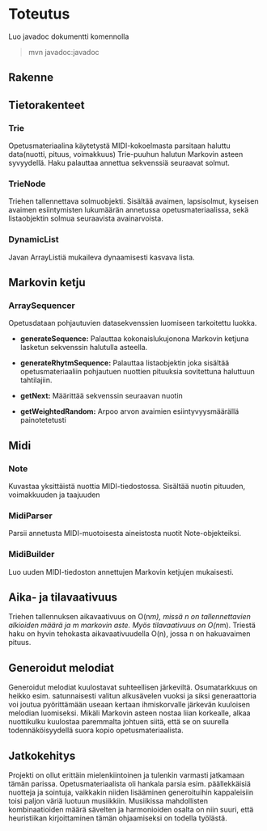 # Toteutus

Luo javadoc dokumentti komennolla
> mvn javadoc:javadoc

## Rakenne

## Tietorakenteet

### Trie

Opetusmateriaalina käytetystä MIDI-kokoelmasta parsitaan haluttu data(nuotti, pituus, voimakkuus) Trie-puuhun halutun Markovin asteen syvyydellä. Haku palauttaa annettua sekvenssiä seuraavat solmut.

### TrieNode

Triehen tallennettava solmuobjekti. Sisältää avaimen, lapsisolmut, kyseisen avaimen esiintymisten lukumäärän annetussa opetusmateriaalissa, sekä listaobjektin solmua seuraavista avainarvoista.

### DynamicList

Javan ArrayListiä mukaileva dynaamisesti kasvava lista.

## Markovin ketju

### ArraySequencer

Opetusdataan pohjautuvien datasekvenssien luomiseen tarkoitettu luokka.

- **generateSequence:** Palauttaa kokonaislukujonona Markovin ketjuna lasketun sekvenssin halutulla asteella. </p>

- **generateRhytmSequence:** Palauttaa listaobjektin joka sisältää opetusmateriaaliin pohjautuen nuottien pituuksia sovitettuna haluttuun tahtilajiin.

- **getNext:** Määrittää sekvenssin seuraavan nuotin

- **getWeightedRandom:** Arpoo arvon avaimien esiintyvyysmäärällä painotetetusti 

## Midi

### Note

Kuvastaa yksittäistä nuottia MIDI-tiedostossa. Sisältää nuotin pituuden, voimakkuuden ja taajuuden

### MidiParser

Parsii annetusta MIDI-muotoisesta aineistosta nuotit Note-objekteiksi.

### MidiBuilder

Luo uuden MIDI-tiedoston annettujen Markovin ketjujen mukaisesti.

## Aika- ja tilavaativuus

Triehen tallennuksen aikavaativuus on O(n*m), missä n on tallennettavien alkioiden määrä ja m markovin aste.
Myös tilavaativuus on O(n*m).
Triestä haku on hyvin tehokasta aikavaativuudella O(n), jossa n on hakuavaimen pituus.

## Generoidut melodiat

Generoidut melodiat kuulostavat suhteellisen järkeviltä. Osumatarkkuus on heikko esim. satunnaisesti valitun alkusävelen vuoksi ja siksi generaattoria voi joutua pyörittämään useaan kertaan ihmiskorvalle järkevän kuuloisen melodian luomiseksi. 
Mikäli Markovin asteen nostaa liian korkealle, alkaa nuottikulku kuulostaa paremmalta
johtuen siitä, että se on suurella todennäköisyydellä suora kopio opetusmateriaalista.


## Jatkokehitys

Projekti on ollut erittäin mielenkiintoinen ja tulenkin varmasti jatkamaan tämän parissa. 
Opetusmateriaalista oli hankala parsia esim. päällekkäisiä nuotteja ja sointuja, vaikkakin niiden lisääminen generoituihin kappaleisiin toisi paljon väriä luotuun musiikkiin. 
Musiikissa mahdollisten kombinaatioiden määrä sävelten ja harmonioiden osalta on niin suuri, että heuristiikan kirjoittaminen tämän ohjaamiseksi on todella työlästä.

